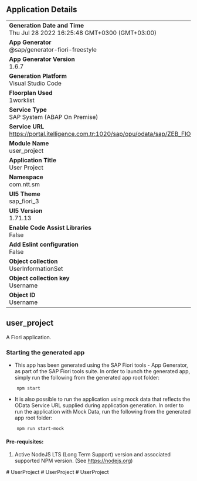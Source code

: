 ## Application Details
|               |
| ------------- |
|**Generation Date and Time**<br>Thu Jul 28 2022 16:25:48 GMT+0300 (GMT+03:00)|
|**App Generator**<br>@sap/generator-fiori-freestyle|
|**App Generator Version**<br>1.6.7|
|**Generation Platform**<br>Visual Studio Code|
|**Floorplan Used**<br>1worklist|
|**Service Type**<br>SAP System (ABAP On Premise)|
|**Service URL**<br>https://portal.itelligence.com.tr:1020/sap/opu/odata/sap/ZEB_FIO_EDU_PRJ_SRV
|**Module Name**<br>user_project|
|**Application Title**<br>User Project|
|**Namespace**<br>com.ntt.sm|
|**UI5 Theme**<br>sap_fiori_3|
|**UI5 Version**<br>1.71.13|
|**Enable Code Assist Libraries**<br>False|
|**Add Eslint configuration**<br>False|
|**Object collection**<br>UserInformationSet|
|**Object collection key**<br>Username|
|**Object ID**<br>Username|

## user_project

A Fiori application.

### Starting the generated app

-   This app has been generated using the SAP Fiori tools - App Generator, as part of the SAP Fiori tools suite.  In order to launch the generated app, simply run the following from the generated app root folder:

```
    npm start
```

- It is also possible to run the application using mock data that reflects the OData Service URL supplied during application generation.  In order to run the application with Mock Data, run the following from the generated app root folder:

```
    npm run start-mock
```

#### Pre-requisites:

1. Active NodeJS LTS (Long Term Support) version and associated supported NPM version.  (See https://nodejs.org)


#   U s e r P r o j e c t  
 #   U s e r P r o j e c t  
 #   U s e r P r o j e c t  
 